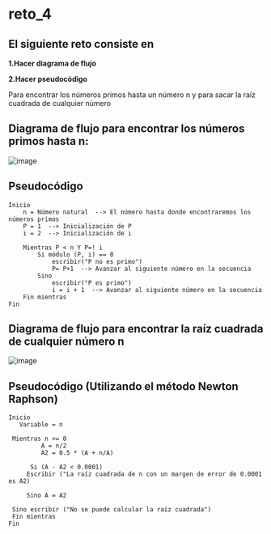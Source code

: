 # reto_4

## El siguiente reto consiste en

**1.Hacer diagrama de flujo**
  
**2.Hacer pseudocódigo**

Para encontrar los números primos hasta un número n y para sacar la raíz cuadrada de cualquier número

## Diagrama de flujo para encontrar los números primos hasta n:

![image](https://github.com/isabellam242006/reto_4/assets/142249384/d08b6160-eb16-4efc-b7a1-be89958149f6)

##  Pseudocódigo

```
Inicio
    n = Número natural  --> El número hasta donde encontraremos los números primos
    P = 1  --> Inicialización de P
    i = 2  --> Inicialización de i
    
    Mientras P < n Y P=! i
        Si módulo (P, i) == 0 
            escribir("P no es primo")
            P= P+1  --> Avanzar al siguiente número en la secuencia
        Sino
            escribir("P es primo")
            i = i + 1  --> Avanzar al siguiente número en la secuencia
    Fin mientras
Fin
```

## Diagrama de flujo para encontrar la raíz cuadrada de cualquier número n

![image](https://github.com/isabellam242006/reto_4/assets/142249384/33786dd7-284e-42ad-b9c2-35ee23bfe95a)

## Pseudocódigo (Utilizando el método Newton Raphson)

```
Inicio
   Variable = n

 Mientras n >= 0
         A = n/2
         A2 = 0.5 * (A + n/A)

      Si (A - A2 < 0.0001)
     Escribir ("La raíz cuadrada de n con un margen de error de 0.0001 es A2)

     Sino A = A2

 Sino escribir ("No se puede calcular la raíz cuadrada")
 Fin mientras
Fin

```

